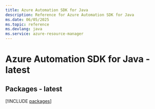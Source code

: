 ```yaml
---
title: Azure Automation SDK for Java
description: Reference for Azure Automation SDK for Java
ms.date: 06/05/2025
ms.topic: reference
ms.devlang: java
ms.service: azure-resource-manager
---
```

# Azure Automation SDK for Java - latest
## Packages - latest
[!INCLUDE [packages](automation-index.md)]